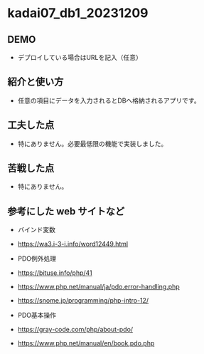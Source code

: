 # kadai07_db1_20231209
## DEMO
  - デプロイしている場合はURLを記入（任意）

## 紹介と使い方
  - 任意の項目にデータを入力されるとDBへ格納されるアプリです。

## 工夫した点
  - 特にありません。必要最低限の機能で実装しました。

## 苦戦した点
  - 特にありません。
        
## 参考にした web サイトなど
  - バインド変数
  - https://wa3.i-3-i.info/word12449.html

  - PDO例外処理
  - https://bituse.info/php/41
  - https://www.php.net/manual/ja/pdo.error-handling.php
  - https://snome.jp/programming/php-intro-12/

  - PDO基本操作
  - https://gray-code.com/php/about-pdo/
  - https://www.php.net/manual/en/book.pdo.php


